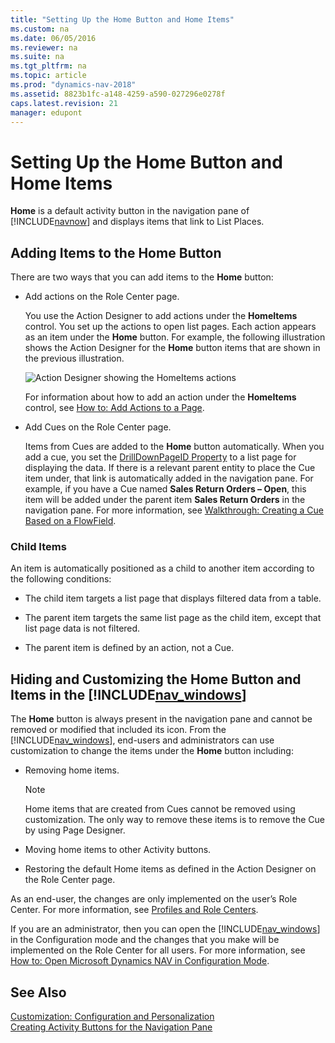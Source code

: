 ```yaml
---
title: "Setting Up the Home Button and Home Items"
ms.custom: na
ms.date: 06/05/2016
ms.reviewer: na
ms.suite: na
ms.tgt_pltfrm: na
ms.topic: article
ms.prod: "dynamics-nav-2018"
ms.assetid: 8823b1fc-a148-4259-a590-027296e0278f
caps.latest.revision: 21
manager: edupont
---
```

# Setting Up the Home Button and Home Items
**Home** is a default activity button in the navigation pane of [!INCLUDE[navnow](includes/navnow_md.md)] and displays items that link to List Places.  
  
## Adding Items to the Home Button  
 There are two ways that you can add items to the **Home** button:  
  
-   Add actions on the Role Center page.  
  
     You use the Action Designer to add actions under the **HomeItems** control. You set up the actions to open list pages. Each action appears as an item under the **Home** button. For example, the following illustration shows the Action Designer for the **Home** button items that are shown in the previous illustration.  
  
     ![Action Designer showing the HomeItems actions](media/NAVRTCHomeItemsActionDesigner.PNG "NAVRTCHomeItemsActionDesigner")  
  
     For information about how to add an action under the **HomeItems** control, see [How to: Add Actions to a Page](How-to--Add-Actions-to-a-Page.md).  
  
-   Add Cues on the Role Center page.  
  
     Items from Cues are added to the **Home** button automatically. When you add a cue, you set the [DrillDownPageID Property](DrillDownPageID-Property.md) to a list page for displaying the data. If there is a relevant parent entity to place the Cue item under, that link is automatically added in the navigation pane. For example, if you have a Cue named **Sales Return Orders – Open**, this item will be added under the parent item **Sales Return Orders** in the navigation pane. For more information, see [Walkthrough: Creating a Cue Based on a FlowField](Walkthrough--Creating-a-Cue-Based-on-a-FlowField.md).  
  
### Child Items  
 An item is automatically positioned as a child to another item according to the following conditions:  
  
-   The child item targets a list page that displays filtered data from a table.  
  
-   The parent item targets the same list page as the child item, except that list page data is not filtered.  
  
-   The parent item is defined by an action, not a Cue.  
  
## Hiding and Customizing the Home Button and Items in the [!INCLUDE[nav_windows](includes/nav_windows_md.md)]  
 The **Home** button is always present in the navigation pane and cannot be removed or modified that included its icon. From the [!INCLUDE[nav_windows](includes/nav_windows_md.md)], end-users and administrators can use customization to change the items under the **Home** button including:  
  
-   Removing home items.  
  
    > [!NOTE]  
    >  Home items that are created from Cues cannot be removed using customization. The only way to remove these items is to remove the Cue by using Page Designer.  
  
-   Moving home items to other Activity buttons.  
  
-   Restoring the default Home items as defined in the Action Designer on the Role Center page.  
  
 As an end-user, the changes are only implemented on the user’s Role Center. For more information, see [Profiles and Role Centers](Profiles-and-Role-Centers.md).  
  
 If you are an administrator, then you can open the [!INCLUDE[nav_windows](includes/nav_windows_md.md)] in the Configuration mode and the changes that you make will be implemented on the Role Center for all users. For more information, see [How to: Open Microsoft Dynamics NAV in Configuration Mode](how-to-open-microsoft-dynamics-nav-in-configuration-mode.md).  
  
## See Also  
 [Customization: Configuration and Personalization](Customization:-Configuration-and-Personalization.md)   
 [Creating Activity Buttons for the Navigation Pane](Creating-Activity-Buttons-for-the-Navigation-Pane.md)